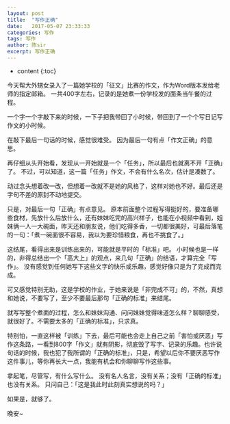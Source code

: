 ```yaml
---
layout: post
title:  "写作正确"
date:   2017-05-07 23:33:33
categories: 写作
tags: 写作
author: 陈sir
excerpt: 写作正确
---
```

* content
{:toc}

今天帮大外甥女录入了一篇她学校的「征文」比赛的作文，作为Word版本发给老师的指定邮箱。
一共400字左右，记录的是她煮一份学校发的面条当午餐的过程。

一个字一个字敲下来的时候，一下子把我带回了小时候，带回到了一个个写日记写作文的小时候。

在敲下最后一句话的时候，感觉很难受。
因为最后一句有点「作文正确」的意思。

再仔细从头开始看，发现从一开始就是一个「任务」，所以最后也就离不开「正确」了。
不过，可以知道，这一篇「任务」作文，不会有什么名次，估计是凑数了。

动过念头想着改一改，但想着一改就不是她的风格了，这样对她也不好。最后还是字句不差的原封不动地提交。

只是，对最后一句「正确」有点意见。
原本前面整个过程写得挺好的，要准备哪些食材，先放什么后放什么，还有妹妹吃完的高兴样子，也能在小视频中看到，姐妹俩一人一大碗面，昨天还和朋友说，他们吃得多香，一切都很美好，可最后落笔的一句：「煮一碗面很不容易，我以为要珍惜粮食，再也不挑食了。」

这结尾，看得出来是训练出来的，可能就是平时的「标准」吧。
小时候也是一样的，非得总结出一个「高大上」的观点，来几句「正确」的结语，才算完全「写作」。
没有感觉到任何她写下这些文字的快乐或乐趣，感觉好像只是为了完成而完成。

可又感觉特别无助，这是学校的作业，于她来说是「非完成不可」的，不然，真想和她说，不要写了，至少不要最后那句「正确的标准」来结尾。

就写写整个煮面的过程，怎么和妹妹沟通、问问妹妹觉得味道怎么样？聊聊感受，就很好了。不需要太多的「正确的标准」，只求真。

特别怕，一直这样被「训练」下去，最后可能也会走上自己之前「害怕或厌恶」写作这条路，一看到800字「作文」就有阴影，彻底毁了写字、记录的乐趣。也许说句话的时候，我也犯了我所谓的「正确的标准」，只是，希望以后你不要厌恶写作这件事儿，等你再长大一点，我能有机会和你聊聊写作这些事。

拿起笔，尽管写，有什么写什么。
没有名人名言，没有关系；没有「正确的标准」也没有关系。
只问自己：「这是我此时此刻真实想说的吗？」

如果是，就够了。

晚安~







